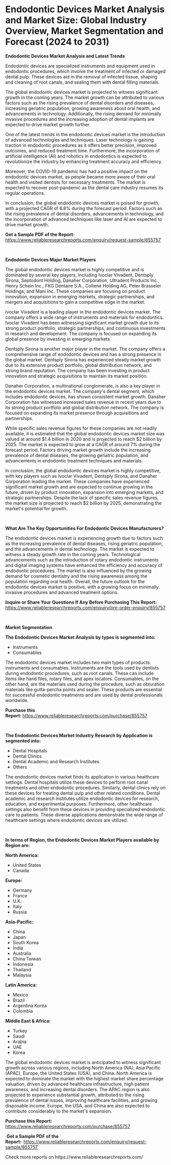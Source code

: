 <p><h1>Endodontic Devices Market Analysis and Market Size: Global Industry Overview, Market Segmentation and Forecast (2024 to 2031)</h1></p><p><strong>Endodontic Devices Market Analysis and Latest Trends</strong></p>
<p><p>Endodontic devices are specialized instruments and equipment used in endodontic procedures, which involve the treatment of infected or damaged dental pulp. These devices aid in the removal of infected tissue, shaping and cleaning of root canals, and sealing them with dental filling materials.</p><p>The global endodontic devices market is projected to witness significant growth in the coming years. The market growth can be attributed to various factors such as the rising prevalence of dental disorders and diseases, increasing geriatric population, growing awareness about oral health, and advancements in technology. Additionally, the rising demand for minimally invasive procedures and the increasing adoption of dental implants are expected to drive market growth further.</p><p>One of the latest trends in the endodontic devices market is the introduction of advanced technologies and techniques. Laser technology is gaining traction in endodontic procedures as it offers better precision, improved outcomes, and reduced treatment time. Furthermore, the incorporation of artificial intelligence (AI) and robotics in endodontics is expected to revolutionize the industry by enhancing treatment accuracy and efficiency.</p><p>Moreover, the COVID-19 pandemic has had a positive impact on the endodontic devices market, as people became more aware of their oral health and visited dentists for necessary treatments. The market is expected to recover post-pandemic as the dental care industry resumes its regular operations.</p><p>In conclusion, the global endodontic devices market is poised for growth, with a projected CAGR of 6.8% during the forecast period. Factors such as the rising prevalence of dental disorders, advancements in technology, and the incorporation of advanced techniques like laser and AI are expected to drive market growth.</p></p>
<p><strong>Get a Sample PDF of the Report:&nbsp;</strong> <a href="https://www.reliableresearchreports.com/enquiry/request-sample/855757">https://www.reliableresearchreports.com/enquiry/request-sample/855757</a></p>
<p>&nbsp;</p>
<p><strong>Endodontic Devices Major Market Players</strong></p>
<p><p>The global endodontic devices market is highly competitive and is dominated by several key players, including Ivoclar Vivadent, Dentsply Sirona, Septodont Holding, Danaher Corporation, Ultradent Products Inc., Henry Schein Inc., FKG Dentaire S.A., Coltene Holding AG, Peter Brasseler Holdings, and Mani Inc. These companies are focusing on product innovation, expansion in emerging markets, strategic partnerships, and mergers and acquisitions to gain a competitive edge in the market.</p><p>Ivoclar Vivadent is a leading player in the endodontic devices market. The company offers a wide range of instruments and materials for endodontics. Ivoclar Vivadent has been witnessing significant market growth due to its strong product portfolio, strategic partnerships, and continuous investments in research and development. The company is focused on expanding its global presence by investing in emerging markets.</p><p>Dentsply Sirona is another major player in the market. The company offers a comprehensive range of endodontic devices and has a strong presence in the global market. Dentsply Sirona has experienced steady market growth due to its extensive product portfolio, global distribution network, and strong brand reputation. The company has been investing in product innovation and strategic acquisitions to maintain its market position.</p><p>Danaher Corporation, a multinational conglomerate, is also a key player in the endodontic devices market. The company's dental segment, which includes endodontic devices, has shown consistent market growth. Danaher Corporation has witnessed increased sales revenue in recent years due to its strong product portfolio and global distribution network. The company is focused on expanding its market presence through acquisitions and partnerships.</p><p>While specific sales revenue figures for these companies are not readily available, it is estimated that the global endodontic devices market size was valued at around $1.4 billion in 2020 and is projected to reach $2 billion by 2025. The market is expected to grow at a CAGR of around 7% during the forecast period. Factors driving market growth include the increasing prevalence of dental diseases, the growing geriatric population, and advancements in endodontic treatment techniques and materials.</p><p>In conclusion, the global endodontic devices market is highly competitive, with key players such as Ivoclar Vivadent, Dentsply Sirona, and Danaher Corporation leading the market. These companies have experienced significant market growth and are expected to continue growing in the future, driven by product innovation, expansion into emerging markets, and strategic partnerships. Despite the lack of specific sales revenue figures, the market size is projected to reach $2 billion by 2025, demonstrating the market's potential for growth.</p></p>
<p>&nbsp;</p>
<p><strong>What Are The Key Opportunities For Endodontic Devices Manufacturers?</strong></p>
<p><p>The endodontic devices market is experiencing growth due to factors such as the increasing prevalence of dental diseases, rising geriatric population, and the advancements in dental technology. The market is expected to witness a steady growth rate in the coming years. Technological advancements such as the introduction of rotary endodontic instruments and digital imaging systems have enhanced the efficiency and accuracy of endodontic procedures. The market is also influenced by the growing demand for cosmetic dentistry and the rising awareness among the population regarding oral health. Overall, the future outlook for the endodontic devices market is positive, with a growing focus on minimally invasive procedures and advanced treatment options.</p></p>
<p><strong>Inquire or Share Your Questions If Any Before Purchasing This Report:</strong> <a href="https://www.reliableresearchreports.com/enquiry/pre-order-enquiry/855757">https://www.reliableresearchreports.com/enquiry/pre-order-enquiry/855757</a></p>
<p>&nbsp;</p>
<p><strong>Market Segmentation</strong></p>
<p><strong>The Endodontic Devices Market Analysis by types is segmented into:</strong></p>
<p><ul><li>Instruments</li><li>Consumables</li></ul></p>
<p><p>The endodontic devices market includes two main types of products: instruments and consumables. Instruments are the tools used by dentists during endodontic procedures, such as root canals. These can include items like hand files, rotary files, and apex locators. Consumables, on the other hand, are the materials used during the procedure, such as obturation materials like gutta-percha points and sealer. These products are essential for successful endodontic treatments and are used by dental professionals worldwide.</p></p>
<p><strong>Purchase this Report:&nbsp;</strong><a href="https://www.reliableresearchreports.com/purchase/855757">https://www.reliableresearchreports.com/purchase/855757</a></p>
<p>&nbsp;</p>
<p><strong>The Endodontic Devices Market Industry Research by Application is segmented into:</strong></p>
<p><ul><li>Dental Hospitals</li><li>Dental Clinics</li><li>Dental Academic and Research Institutes</li><li>Others</li></ul></p>
<p><p>The endodontic devices market finds its application in various healthcare settings. Dental hospitals utilize these devices to perform root canal treatments and other endodontic procedures. Similarly, dental clinics rely on these devices for treating dental pulp and other related conditions. Dental academic and research institutes utilize endodontic devices for research, education, and experimental purposes. Furthermore, other healthcare settings also benefit from these devices in providing specialized endodontic care to patients. These diverse applications demonstrate the wide range of healthcare settings where endodontic devices are utilized.</p></p>
<p>&nbsp;</p>
<p><strong>In terms of Region, the Endodontic Devices Market Players available by Region are:</strong></p>
<p>
    <p> <strong> North America: </strong>
        <ul>
            <li>United States</li>
            <li>Canada</li>
        </ul>
        </p> 
    <p> <strong> Europe: </strong>
        <ul>
            <li>Germany</li>
            <li>France</li>
            <li>U.K.</li>
            <li>Italy</li>
            <li>Russia</li>
        </ul>
        </p> 
    <p> <strong> Asia-Pacific: </strong>
        <ul>
            <li>China</li>
            <li>Japan</li>
            <li>South Korea</li>
            <li>India</li>
            <li>Australia</li>
            <li>China Taiwan</li>
            <li>Indonesia</li>
            <li>Thailand</li>
            <li>Malaysia</li>
        </ul>
        </p> 
    <p> <strong> Latin America: </strong>
        <ul>
            <li>Mexico</li>
            <li>Brazil</li>
            <li>Argentina Korea</li>
            <li>Colombia</li>
        </ul>
        </p> 
    <p> <strong> Middle East & Africa: </strong>
        <ul>
            <li>Turkey</li>
            <li>Saudi</li>
            <li>Arabia</li>
            <li>UAE</li>
            <li>Korea</li>
        </ul>
    </p>
    </p>
<p><p>The global endodontic devices market is anticipated to witness significant growth across various regions, including North America (NA), Asia Pacific (APAC), Europe, the United States (USA), and China. North America is expected to dominate the market with the highest market share percentage valuation, driven by advanced healthcare infrastructure, high patient awareness, and increasing dental disorders. The APAC region is also projected to experience substantial growth, attributed to the rising prevalence of dental issues, improving healthcare facilities, and growing disposable income. Europe, the USA, and China are also expected to contribute considerably to the market's expansion.</p></p>
<p><strong>Purchase this Report: </strong><a href="https://www.reliableresearchreports.com/purchase/855757">https://www.reliableresearchreports.com/purchase/855757</a></p>
<p>&nbsp;<strong>Get a Sample PDF of the Report:&nbsp;&nbsp;</strong><a href="https://www.reliableresearchreports.com/enquiry/request-sample/855757">https://www.reliableresearchreports.com/enquiry/request-sample/855757</a></p>
<p><strong></strong></p>
<p>Check more reports on https://www.reliableresearchreports.com/</p>